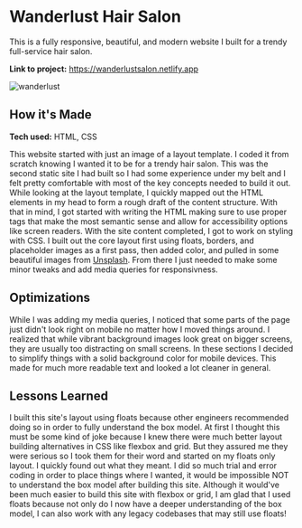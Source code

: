 # Wanderlust Hair Salon
This is a fully responsive, beautiful, and modern website I built for a trendy full-service hair salon.

**Link to project:** https://wanderlustsalon.netlify.app

![wanderlust](https://user-images.githubusercontent.com/106822556/177859641-e048e595-e8f3-432a-9510-e2513d9300bc.png)

## How it's Made
**Tech used:** HTML, CSS

This website started with just an image of a layout template. I coded it from scratch knowing I wanted it to be for a trendy hair salon. This was the second static site I had built so I had some experience under my belt and I felt pretty comfortable with most of the key concepts needed to build it out. While looking at the layout template, I quickly mapped out the HTML elements in my head to form a rough draft of the content structure. With that in mind, I got started with writing the HTML making sure to use proper tags that make the most semantic sense and allow for accessibility options like screen readers. With the site content completed, I got to work on styling with CSS. I built out the core layout first using floats, borders, and placeholder images as a first pass, then added color, and pulled in some beautiful images from [Unsplash](https://unsplash.com). From there I just needed to make some minor tweaks and add media queries for responsivness.

## Optimizations
While I was adding my media queries, I noticed that some parts of the page just didn't look right on mobile no matter how I moved things around. I realized that while vibrant background images look great on bigger screens, they are usually too distracting on small screens. In these sections I decided to simplify things with a solid background color for mobile devices. This made for much more readable text and looked a lot cleaner in general. 

## Lessons Learned
I built this site's layout using floats because other engineers recommended doing so in order to fully understand the box model. At first I thought this must be some kind of joke because I knew there were much better layout building alternatives in CSS like flexbox and grid. But they assured me they were serious so I took them for their word and started on my floats only layout. I quickly found out what they meant. I did so much trial and error coding in order to place things where I wanted, it would be impossible NOT to understand the box model after building this site. Although it would've been much easier to build this site with flexbox or grid, I am glad that I used floats because not only do I now have a deeper understanding of the box model, I can also work with any legacy codebases that may still use floats!
